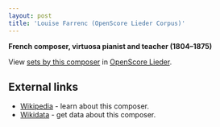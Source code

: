 ```yaml
---
layout: post
title: 'Louise Farrenc (OpenScore Lieder Corpus)'
---
```


__French composer, virtuosa pianist and teacher (1804–1875)__

View [sets by this composer] in [OpenScore Lieder].

[sets by this composer]: https://musescore.com/openscore-lieder-corpus/sets?order=title&text=Farrenc,+Louise
[OpenScore Lieder]: https://musescore.com/openscore-lieder-corpus

## External links

- [Wikipedia] - learn about this composer.
- [Wikidata] - get data about this composer.

[Wikipedia]: https://en.wikipedia.org/wiki/Louise_Farrenc
[Wikidata]: https://www.wikidata.org/wiki/Q442198
